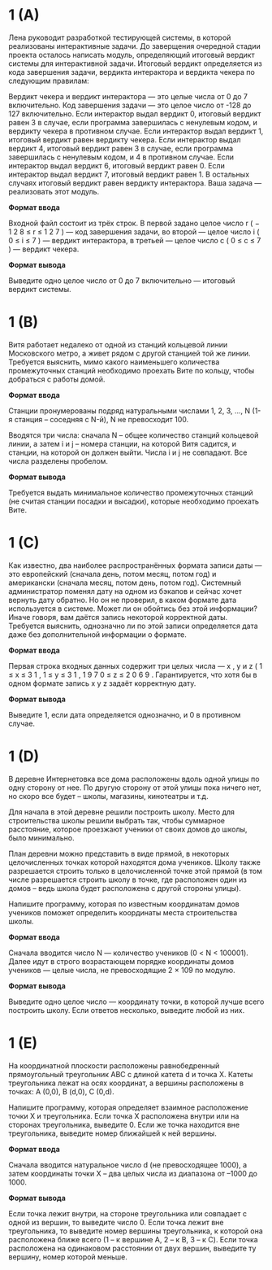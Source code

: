 # 1 (A)
Лена руководит разработкой тестирующей системы, в которой реализованы интерактивные задачи.
До заверщения очередной стадии проекта осталось написать модуль, определяющий итоговый вердикт системы для интерактивной задачи. Итоговый вердикт определяется из кода завершения задачи, вердикта интерактора и вердикта чекера по следующим правилам:

Вердикт чекера и вердикт интерактора — это целые числа от 0 до 7 включительно.
Код завершения задачи — это целое число от -128 до 127 включительно.
Если интерактор выдал вердикт 0, итоговый вердикт равен 3 в случае, если программа завершилась с ненулевым кодом, и вердикту чекера в противном случае.
Если интерактор выдал вердикт 1, итоговый вердикт равен вердикту чекера.
Если интерактор выдал вердикт 4, итоговый вердикт равен 3 в случае, если программа завершилась с ненулевым кодом, и 4 в противном случае.
Если интерактор выдал вердикт 6, итоговый вердикт равен 0.
Если интерактор выдал вердикт 7, итоговый вердикт равен 1.
В остальных случаях итоговый вердикт равен вердикту интерактора.
Ваша задача — реализовать этот модуль.

**Формат ввода**

Входной файл состоит из трёх строк. В первой задано целое число 
r
 (
−
1
2
8
≤
r
≤
1
2
7
) — код завершения задачи, во второй — целое число 
i
 (
0
≤
i
≤
7
) — вердикт интерактора, в третьей — целое число 
c
 (
0
≤
c
≤
7
) — вердикт чекера.

**Формат вывода**

Выведите одно целое число от 0 до 7 включительно — итоговый вердикт системы.

#
# 1 (B)
Витя работает недалеко от одной из станций кольцевой линии Московского метро, а живет рядом с другой станцией той же линии. Требуется выяснить, мимо какого наименьшего количества промежуточных станций необходимо проехать Вите по кольцу, чтобы добраться с работы домой.

**Формат ввода**

Станции пронумерованы подряд натуральными числами 1, 2, 3, …, N (1-я станция – соседняя с N-й), N не превосходит 100.

Вводятся три числа: сначала N – общее количество станций кольцевой линии, а затем i и j – номера станции, на которой Витя садится, и станции, на которой он должен выйти. Числа i и j не совпадают. Все числа разделены пробелом.

**Формат вывода**

Требуется выдать минимальное количество промежуточных станций (не считая станции посадки и высадки), которые необходимо проехать Вите.

#
# 1 (C)
Как известно, два наиболее распространённых формата записи даты — это европейский (сначала день, потом месяц, потом год) и американски (сначала месяц, потом день, потом год). Системный администратор поменял дату на одном из бэкапов и сейчас хочет вернуть дату обратно. Но он не проверил, в каком формате дата используется в системе. Может ли он обойтись без этой информации?
Иначе говоря, вам даётся запись некоторой корректной даты. Требуется выяснить, однозначно ли по этой записи определяется дата даже без дополнительной информации о формате.

**Формат ввода**

Первая строка входных данных содержит три целых числа — 
x
, 
y
 и 
z
 (
1
≤
x
≤
3
1
, 
1
≤
y
≤
3
1
, 
1
9
7
0
≤
z
≤
2
0
6
9
. Гарантируется, что хотя бы в одном формате запись 
x
y
z
 задаёт корректную дату.
 
**Формат вывода**

Выведите 1, если дата определяется однозначно, и 0 в противном случае.

#
# 1 (D)
В деревне Интернетовка все дома расположены вдоль одной улицы по одну сторону от нее. По другую сторону от этой улицы пока ничего нет, но скоро все будет – школы, магазины, кинотеатры и т.д.

Для начала в этой деревне решили построить школу. Место для строительства школы решили выбрать так, чтобы суммарное расстояние, которое проезжают ученики от своих домов до школы, было минимально.

План деревни можно представить в виде прямой, в некоторых целочисленных точках которой находятся дома учеников. Школу также разрешается строить только в целочисленной точке этой прямой (в том числе разрешается строить школу в точке, где расположен один из домов – ведь школа будет расположена с другой стороны улицы).

Напишите программу, которая по известным координатам домов учеников поможет определить координаты места строительства школы.

**Формат ввода**

Сначала вводится число N — количество учеников (0 < N < 100001). Далее идут в строго возрастающем порядке координаты домов учеников — целые числа, не превосходящие 2 × 109 по модулю.

**Формат вывода**

Выведите одно целое число — координату точки, в которой лучше всего построить школу. Если ответов несколько, выведите любой из них.

#
# 1 (E)
На координатной плоскости расположены равнобедренный прямоугольный треугольник ABC с длиной катета d и точка X. Катеты треугольника лежат на осях координат, а вершины расположены в точках: A (0,0), B (d,0), C (0,d).

Напишите программу, которая определяет взаимное расположение точки X и треугольника. Если точка X расположена внутри или на сторонах треугольника, выведите 0. Если же точка находится вне треугольника, выведите номер ближайшей к ней вершины.

**Формат ввода**

Сначала вводится натуральное число d (не превосходящее 1000), а затем координаты точки X – два целых числа из диапазона от –1000 до 1000.

**Формат вывода**

Если точка лежит внутри, на стороне треугольника или совпадает с одной из вершин, то выведите число 0. Если точка лежит вне треугольника, то выведите номер вершины треугольника, к которой она расположена ближе всего (1 – к вершине A, 2 – к B, 3 – к C). Если точка расположена на одинаковом расстоянии от двух вершин, выведите ту вершину, номер которой меньше.
